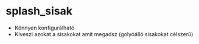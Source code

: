 # splash_sisak

- Könnyen konfigurálható
- Kiveszi azokat a sisakokat amit megadsz (golyóálló sisakokat célszerű)
